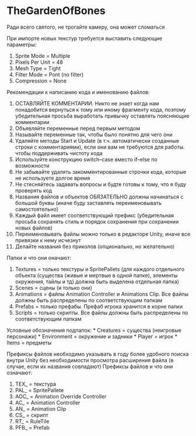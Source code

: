 # TheGardenOfBones

Ради всего святого, не трогайте камеру, она может сломаться

При импорте новых текстур требуется выставить следующие параметры:
1. Sprite Mode = Multiple
2. Pixels Per Unit = 48
3. Mesh Type = Tight
4. Filter Mode = Pont (no filter)
5. Compression = None

Рекомендации к написанию кода и именованию файлов:
1. ОСТАВЛЯЙТЕ КОММЕНТАРИИ. Никто не знает когда нам понадобится вернуться к тому или иному фрагменту кода, поэтому убедительная просьба выработать привычку оставлять поясняющие комментарии
2. Объявляйте переменные перед первым методом
3. Называйте переменные так, чтобы было понятно для чего они
4. Удаляйте методы Start и Update (в т.ч. автоматически созданные строки с комментариями), если они вам не требуются для работы. чтобы поддерживать чистоту кода
5. Используйте конструкцию switch–case вместо if–else по возможности
6. Не забывайте удалять закомментированные строчки кода, которые не используете долгое время
7. Не стесняйтесь задавать вопросы и будте готовы к тому, что я буду проверять код
8. Названия файлов и объектов ОБЯЗАТЕЛЬНО должны начинаться с большой буквы (иначе буду заставлять переименовывать самостоятельно)
9. Каждый файл имеет соответствующий префикс (убедительная просьба сохранять стиль и порядок сохранения при сохранении новых файлов)
10. Переименовывать файлы можно только в редакторе Unity, иначе все привязки к нему исчезнут
11. Делайте названия без приколов (опционально, но желательно)

Папки и что они оначают:
1. Textures = только текстуры и SpritePallets (для каждого отдельного объекта (существа (живые и мертвые в одной папке), элементы окружения, тайлы и тд) должна быть выделена отдельная папка)
2. Scenes = сцены (и только они)
3. Animations = файлы Animation Controller и Animations Clip. Все файлы должны быть распределены по соответствующим папкам
4. Prefabs = только префабы. Префаб игрока хранится в корне папки
5. Scripts = только скрипты. Все файлы должны быть распределены по соответствующим папкам

Условные обозначения подпапок:
    * Creatures = существа (неигровые персонажи)
    * Environment = окружение и задники
    * Player = игрок
    * Items = предметы

Префиксы файлов необходимо указывать в году более удобного поиска внутри Unity без необходимости просмотра расширения файла (в случае, если их названия совпадают)
Префиксы файлов и что они означают:
1. TEX_ = текстура
2. PAL_ = SpritePallete
3. AOC_ = Animation Override Controller
4. AC_ = Animation Controller
5. AN_ = Animation Clip
6. CS_ = скрипт
7. RT_ = RuleTile
8. PFB_ = Prefab
